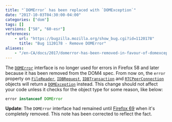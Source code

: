 ```yaml
---
title: "`DOMError` has been replaced with `DOMException`"
date: "2017-10-03T04:30:00-04:00"
categories: ["dom"]
tags: []
versions: ["58", "60-esr"]
references:
    - url: "https://bugzilla.mozilla.org/show_bug.cgi?id=1120178"
      title: "Bug 1120178 - Remove DOMError"
aliases:
    - "/en-CA/docs/2017/domerror-has-been-removed-in-favour-of-domexception/"
---
```

The [`DOMError`](https://developer.mozilla.org/docs/Web/API/DOMError) interface is no longer used for errors in Firefox 58 and later because it has been removed from the DOM4 spec. From now on, the `error` property on [`FileReader`](https://developer.mozilla.org/docs/Web/API/FileReader), [`IDBRequest`](https://developer.mozilla.org/docs/Web/API/IDBRequest), [`IDBTransaction`](https://developer.mozilla.org/docs/Web/API/IDBTransaction) and [`RTCPeerConnection`](https://developer.mozilla.org/docs/Web/API/RTCPeerConnection) objects will return a [`DOMException`](https://developer.mozilla.org/docs/Web/API/DOMException) instead. This change should not affect your code unless it checks for the object type for some reason, like below:

```js
error instanceof DOMError
```

**Update**: The `DOMError` interface had remained until [Firefox 69](https://www.fxsitecompat.dev/en-CA/docs/2019/domerror-has-been-completely-removed/) when it's completely removed. This note has been corrected to reflect the fact.
